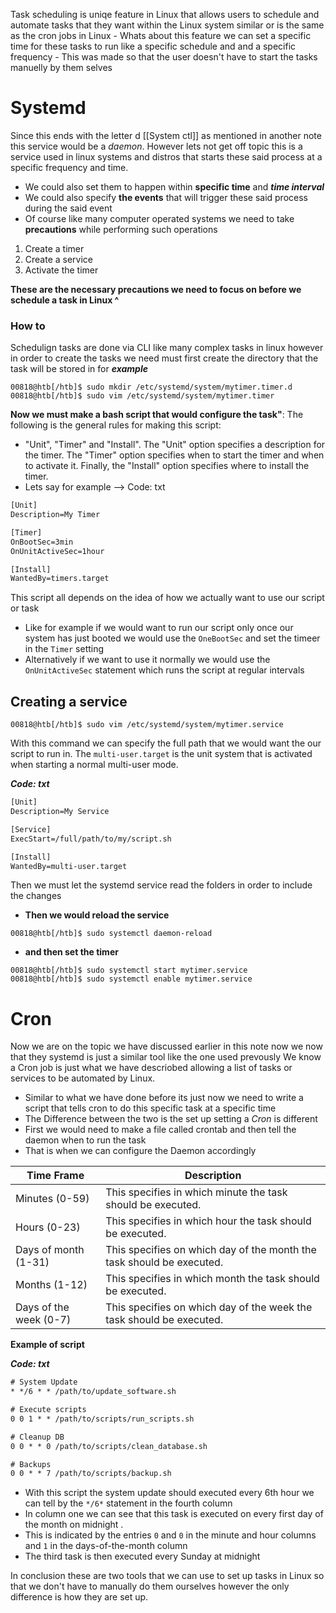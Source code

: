 Task scheduling is uniqe feature in Linux that allows users to schedule and automate tasks that they want within the Linux system similar or is the same as the cron jobs in Linux 
	- Whats about this feature we can set a specific time for these tasks to run like a specific schedule and and a specific frequency 
	- This was made so that the user doesn't have to start the tasks manuelly by them selves

# Systemd
Since this ends with the letter d [[System ctl]] as mentioned in another note this service would be a *daemon*. However lets not get off topic this is a service used in linux systems and distros that starts these said process at a specific frequency and time. 
- We could also set them to happen within **specific time** and ***time interval***
- We could also specify **the events** that will trigger these said process during the said event
- Of course like many computer operated systems we need to take **precautions** while performing such operations 

1. Create a timer
2. Create a service
3. Activate the timer

**These are the necessary precautions we need to focus on before we schedule a task in Linux ^**

### How to
Schedulign tasks are done via CLI like many complex tasks in linux however in order to create the tasks we need must first create the directory that the task will be stored in for ***example***

```shell-session
00818@htb[/htb]$ sudo mkdir /etc/systemd/system/mytimer.timer.d
00818@htb[/htb]$ sudo vim /etc/systemd/system/mytimer.timer
```

**Now we must make a bash script that would configure the task"**: The following is the general rules for making this script: 
- "Unit", "Timer" and "Install". The "Unit" option specifies a description for the timer. The "Timer" option specifies when to start the timer and when to activate it. Finally, the "Install" option specifies where to install the timer. 
- Lets say for example --> 
Code: txt

```txt
[Unit]
Description=My Timer

[Timer]
OnBootSec=3min
OnUnitActiveSec=1hour

[Install]
WantedBy=timers.target
```

This script all depends on the idea of how we actually want to use our script or task
- Like for example if we would want to run our script only once our system has just booted we would use the `OneBootSec` and set the timeer in the `Timer` setting 
- Alternatively if we want to use it normally we would use the `OnUnitActiveSec` statement which runs the script at regular intervals

## Creating a service

```shell-session
00818@htb[/htb]$ sudo vim /etc/systemd/system/mytimer.service
```

With this command we can specify the full path that we would want the our script to run in. The `multi-user.target` is the unit system that is activated when starting a normal multi-user mode. 

***Code: txt***

```txt
[Unit]
Description=My Service

[Service]
ExecStart=/full/path/to/my/script.sh

[Install]
WantedBy=multi-user.target
```

Then we must let the systemd service read the folders in order to include the changes 

-  **Then we would reload the service** 
```shell-session
00818@htb[/htb]$ sudo systemctl daemon-reload
```

- **and then set the timer**

```shell-session
00818@htb[/htb]$ sudo systemctl start mytimer.service
00818@htb[/htb]$ sudo systemctl enable mytimer.service
```


# Cron
Now we are on the topic we have discussed earlier in this note now we now that they systemd is just a similar tool like the one used prevously We know a Cron job is just what we have descriobed allowing a list of tasks or services  to be automated by Linux. 

- Similar to what we have done before its just now we need to write a script that tells cron to do this specific task at a specific time 
- The Difference between the two is the set up setting a *Cron* is different 
- First we would need to make a file called crontab and then tell the daemon when to run the task
- That is when we can configure the Daemon accordingly 

|**Time Frame**|**Description**|
|---|---|
|Minutes (0-59)|This specifies in which minute the task should be executed.|
|Hours (0-23)|This specifies in which hour the task should be executed.|
|Days of month (1-31)|This specifies on which day of the month the task should be executed.|
|Months (1-12)|This specifies in which month the task should be executed.|
|Days of the week (0-7)|This specifies on which day of the week the task should be executed.|

**Example of script**

***Code: txt***

```txt
# System Update
* */6 * * /path/to/update_software.sh

# Execute scripts
0 0 1 * * /path/to/scripts/run_scripts.sh

# Cleanup DB
0 0 * * 0 /path/to/scripts/clean_database.sh

# Backups
0 0 * * 7 /path/to/scripts/backup.sh
```


- With this script the system update should executed every 6th hour we can tell by the `*/6*` statement in the fourth column 
- In column one we can see that this task is executed on every first day of the month on midnight .
- This is indicated by the entries `0` and `0` in the minute and hour columns and `1` in the days-of-the-month column
- The third task is then executed every Sunday at midnight

In conclusion these are two tools that we can use to set up tasks in Linux so that we don't have to manually do them ourselves however the only difference is how they are set up. 